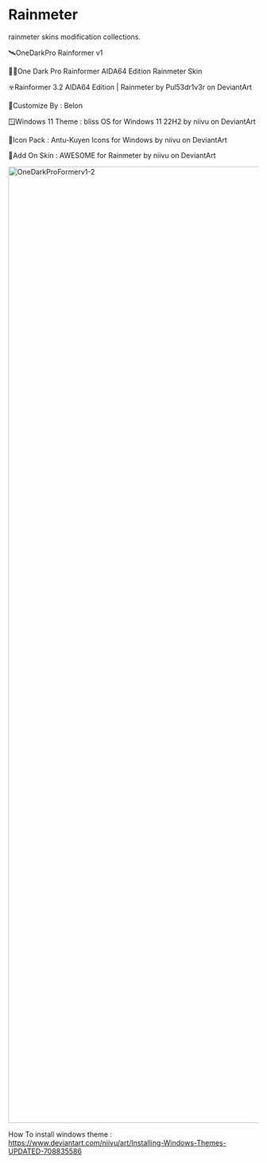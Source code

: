 # Rainmeter
rainmeter skins modification collections.

🛰️OneDarkPro Rainformer v1 

🧑‍🚀One Dark Pro Rainformer AIDA64 Edition Rainmeter Skin 

☣️Rainformer 3.2 AIDA64 Edition | Rainmeter by Pul53dr1v3r on DeviantArt

🧔Customize By : Belon

🪟Windows 11 Theme  : bliss OS for Windows 11 22H2 by niivu on DeviantArt

🐝Icon Pack : Antu-Kuyen Icons for Windows by niivu on DeviantArt

🎨Add On Skin :  AWESOME for Rainmeter by niivu on DeviantArt

<img width="1920" alt="OneDarkProFormerv1-2" src="https://user-images.githubusercontent.com/15804741/193195665-026eedb3-a448-4d67-8b69-e71e3eca1a46.png">

How To install windows theme : https://www.deviantart.com/niivu/art/Installing-Windows-Themes-UPDATED-708835586
